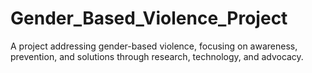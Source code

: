 # Gender_Based_Violence_Project
A project addressing gender-based violence, focusing on awareness, prevention, and solutions through research, technology, and advocacy.
